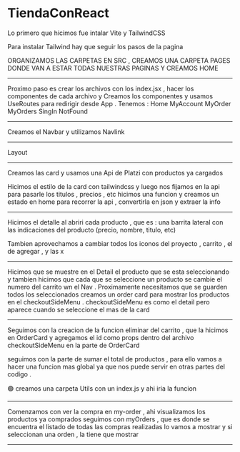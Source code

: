 # TiendaConReact

Lo primero que hicimos fue intalar Vite y TailwindCSS 

<!-- codigo terminal para intalar Vite  -->

<!-- npm create vite@latest my-project -- --template react
cd my-project -->

Para instalar Tailwind hay que seguir los pasos de la pagina 
<!-- https://tailwindcss.com/docs/installation/using-vite -->

ORGANIZAMOS LAS CARPETAS EN SRC , CREAMOS UNA CARPETA PAGES DONDE VAN A ESTAR TODAS NUESTRAS PAGINAS Y CREAMOS HOME 

-----------------------------------------

Proximo paso es crear los archivos con los index.jsx , hacer los componentes de cada archivo y
Creamos los componentes y usamos UseRoutes para redirigir desde App .
Tenemos :
Home 
MyAccount
MyOrder
MyOrders
SingIn
NotFound 

---------------------------------------------------
Creamos el Navbar y utilizamos Navlink

---------------------------------------------------

Layout 
<!-- creamos el componente layout para poder encapsular nuestras 
paginas en ese componente y darle los estilos deseados -->

-----------------------------------------------------------

Creamos las card y usamos una Api de Platzi con productos ya cargados 
<!-- export const apiUrl = 'https://api.escuelajs.co/api/v1' -->

Hicimos el estilo de la card con tailwindcss y luego nos fijamos en la api para pasarle los titulos , precios , etc 
hicimos una funcion y creamos un estado en home para recorrer la api , convertirla en json y extraer la info 

----------------------------------------------------------------

Hicimos el detalle al abriri cada producto , que es :
una barrita lateral con las indicaciones del producto (precio, nombre, titulo, etc)
<!-- y colocamos un icono de https://heroicons.com/outline -->
Tambien aprovechamos a cambiar todos los iconos del proyecto , carrito , el de agregar , y las x


----------------------------------------------------
Hicimos que se muestre en el Detail el producto que se esta seleccionando y tambien hicimos que cada que se seleccione un producto se cambie el numero del carrito wn el Nav . 
Proximamente necesitamos que se guarden todos los seleccionados 
creamos un order card para mostrar los productos en el checkoutSideMenu .
checkoutSideMenu es como el detail pero aparece cuando se seleccione el mas de la card 

--------------------------------------------------
Seguimos con la creacion de la funcion eliminar del carrito , que la hicimos en OrderCard y 
agregamos el id como props dentro del archivo checkoutSideMenu en la parte de OrderCard

seguimos con la parte de sumar el total de productos , para ello vamos a hacer una funcion mas global ya que nos puede servir en otras partes del codigo .

🟢 creamos una carpeta Utils con un index.js y ahi iria la funcion 


-----------------------------------------------------------

Comenzamos con ver la compra en my-order , ahi visualizamos los productos ya comprados 
seguimos con myOrders , que es donde se encuentra el listado de todas las compras realizadas 
lo vamos a mostrar y si seleccionan una orden , la tiene que mostrar 

-------------------------------------------------------------




